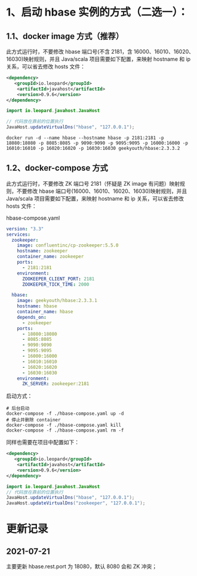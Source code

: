 # 1、启动 hbase 实例的方式（二选一）：

## 1.1、docker image 方式（推荐）
此方式运行时，不要修改 hbase 端口号(不含 2181，含 16000、16010、16020、16030)映射规则，并且 Java/scala 项目需要如下配置，来映射 hostname 和 ip 关系，可以省去修改 hosts 文件：  

```xml
<dependency>
   <groupId>io.leopard</groupId>
    <artifactId>javahost</artifactId>
    <version>0.9.6</version>
</dependency>
```

```java
import io.leopard.javahost.JavaHost

// 代码放在靠前的位置执行
JavaHost.updateVirtualDns("hbase", "127.0.0.1");
```

```shell
docker run -d --name hbase --hostname hbase -p 2181:2181 -p 18080:18080 -p 8085:8085 -p 9090:9090 -p 9095:9095 -p 16000:16000 -p 16010:16010 -p 16020:16020 -p 16030:16030 geekyouth/hbase:2.3.3.2
```

## 1.2、docker-compose 方式
此方式运行时，不要修改 ZK 端口号 2181（怀疑是 ZK image 有问题）映射规则，不要修改 hbase 端口号(16000、16010、16020、16030)映射规则，并且 Java/scala 项目需要如下配置，来映射 hostname 和 ip 关系，可以省去修改 hosts 文件：

hbase-compose.yaml
```yaml
version: "3.3"
services:
  zookeeper:
    image: confluentinc/cp-zookeeper:5.5.0
    hostname: zookeeper
    container_name: zookeeper
    ports:
      - 2181:2181
    environment:
      ZOOKEEPER_CLIENT_PORT: 2181
      ZOOKEEPER_TICK_TIME: 2000

  hbase:
    image: geekyouth/hbase:2.3.3.1
    hostname: hbase
    container_name: hbase
    depends_on:
      - zookeeper
    ports:
      - 18080:18080
      - 8085:8085
      - 9090:9090
      - 9095:9095
      - 16000:16000
      - 16010:16010
      - 16020:16020
      - 16030:16030
    environment:
      ZK_SERVER: zookeeper:2181
```
启动方式：
```shell
# 后台启动
docker-compose -f ./hbase-compose.yaml up -d
# 停止并删除 container
docker-compose -f ./hbase-compose.yaml kill
docker-compose -f ./hbase-compose.yaml rm -f
```

同样也需要在项目中配置如下：
```xml
<dependency>
   <groupId>io.leopard</groupId>
    <artifactId>javahost</artifactId>
    <version>0.9.6</version>
</dependency>
```

```java
import io.leopard.javahost.JavaHost
// 代码放在靠前的位置执行
JavaHost.updateVirtualDns("hbase", "127.0.0.1");
JavaHost.updateVirtualDns("zookeeper", "127.0.0.1");
```

# 更新记录
## 2021-07-21  
主要更新 hbase.rest.port 为 18080，默认 8080 会和 ZK 冲突；
